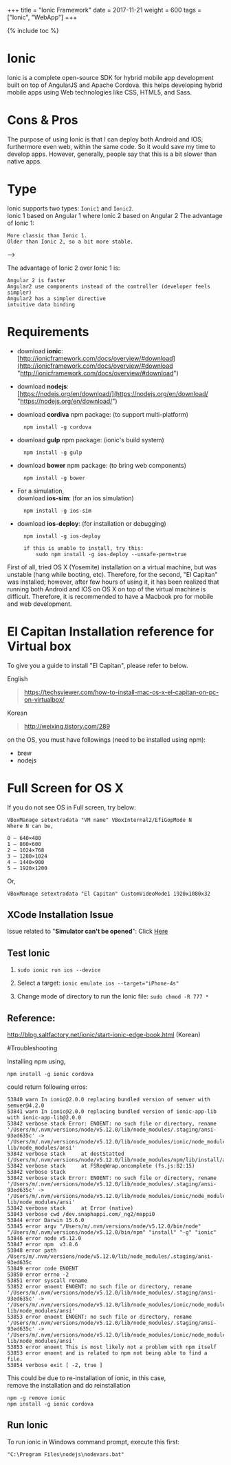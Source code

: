 +++
title = "Ionic Framework"
date = 2017-11-21
weight = 600
tags = ["Ionic", "WebApp"]
+++

{% include toc %}

# Ionic
Ionic is a complete open-source SDK for hybrid mobile app development built on top of AngularJS and Apache Cordova. this helps developing hybrid mobile apps using Web technologies like CSS, HTML5, and Sass.

# Cons & Pros
The purpose of using Ionic is that I can deploy both Android and IOS; furthermore even web, within the same code.
So it would save my time to develop apps. However, generally, people say that this is a bit slower than native apps.


# Type
Ionic supports two types: `Ionic1` and `Ionic2`. <br>
Ionic 1 based on Angular 1 where Ionic 2 based on Angular 2
The advantage of Ionic 1:

	More classic than Ionic 1.
	Older than Ionic 2, so a bit more stable.
-->

The advantage of Ionic 2 over Ionic 1 is:

	Angular 2 is faster
	Angular2 use components instead of the controller (developer feels simpler)
	Angular2 has a simpler directive
	intuitive data binding

# Requirements

- download **ionic**: <br>
	[http://ionicframework.com/docs/overview/#download](http://ionicframework.com/docs/overview/#download "http://ionicframework.com/docs/overview/#download")

- download **nodejs**: <br>
	[https://nodejs.org/en/download/](https://nodejs.org/en/download/ "https://nodejs.org/en/download/")

- download **cordiva** npm package: (to support multi-platform)<br>  

		npm install -g cordova

- download **gulp** npm package: (ionic's build system)<br>

		npm install -g gulp

- download **bower** npm package: (to bring web components)<br>

		npm install -g bower

- For a simulation,<br>
  download **ios-sim**: (for an ios simulation) <br>

		npm install -g ios-sim

- download **ios-deploy**: (for installation or debugging) <br>

	 	npm install -g ios-deploy

		if this is unable to install, try this:
			sudo npm install -g ios-deploy --unsafe-perm=true

First of all, tried OS X (Yosemite) installation on a virtual machine, but was unstable (hang while booting, etc). Therefore, for the second, "El Capitan" was installed; however, after few hours of using it, it has been realized that running both Android and IOS on OS X on top of the virtual machine is difficult. Therefore, it is recommended to have a Macbook pro for mobile and web development.   

# El Capitan Installation reference for Virtual box

To give you a guide to install "El Capitan", please refer to below.

English    
> https://techsviewer.com/how-to-install-mac-os-x-el-capitan-on-pc-on-virtualbox/

Korean
> http://weixing.tistory.com/289

on the OS, you must have followings (need to be installed using npm):

- brew
- nodejs

# Full Screen for OS X

If you do not see OS in Full screen, try below:

	VBoxManage setextradata "VM name" VBoxInternal2/EfiGopMode N
    Where N can be,

	0 – 640×480
	1 – 800×600
	2 – 1024×768
	3 – 1280×1024
	4 – 1440×900
	5 – 1920×1200

Or,

	VBoxManage setextradata "El Capitan" CustomVideoMode1 1920x1080x32

## XCode Installation Issue

Issue related to "**Simulator can't be opened**":
Click [Here](http://stackoverflow.com/questions/33413180/xcode-7-1-simulator-cant-be-opened-because-the-identity-of-developer-cannot-b)


## Test Ionic

1. `sudo ionic run ios --device`

2. Select a target: `ionic emulate ios --target="iPhone-4s"`

3. Change mode of directory to run the Ionic file: `sudo chmod -R 777 *`


## Reference:
http://blog.saltfactory.net/ionic/start-ionic-edge-book.html (Korean)


#Troubleshooting

Installing npm using,

	npm install -g ionic cordova

could return following erros:

	53840 warn In ionic@2.0.0 replacing bundled version of semver with semver@4.2.0
	53841 warn In ionic@2.0.0 replacing bundled version of ionic-app-lib with ionic-app-lib@2.0.0
	53842 verbose stack Error: ENOENT: no such file or directory, rename '/Users/m/.nvm/versions/node/v5.12.0/lib/node_modules/.staging/ansi-93ed635c' -> '/Users/m/.nvm/versions/node/v5.12.0/lib/node_modules/ionic/node_modules/cordova-lib/node_modules/ansi'
	53842 verbose stack     at destStatted (/Users/m/.nvm/versions/node/v5.12.0/lib/node_modules/npm/lib/install/action/finalize.js:25:7)
	53842 verbose stack     at FSReqWrap.oncomplete (fs.js:82:15)
	53842 verbose stack
	53842 verbose stack Error: ENOENT: no such file or directory, rename '/Users/m/.nvm/versions/node/v5.12.0/lib/node_modules/.staging/ansi-93ed635c' -> '/Users/m/.nvm/versions/node/v5.12.0/lib/node_modules/ionic/node_modules/cordova-lib/node_modules/ansi'
	53842 verbose stack     at Error (native)
	53843 verbose cwd /dev.snaphappi.com/_ng2/mappi0
	53844 error Darwin 15.6.0
	53845 error argv "/Users/m/.nvm/versions/node/v5.12.0/bin/node" "/Users/m/.nvm/versions/node/v5.12.0/bin/npm" "install" "-g" "ionic"
	53846 error node v5.12.0
	53847 error npm  v3.8.6
	53848 error path /Users/m/.nvm/versions/node/v5.12.0/lib/node_modules/.staging/ansi-93ed635c
	53849 error code ENOENT
	53850 error errno -2
	53851 error syscall rename
	53852 error enoent ENOENT: no such file or directory, rename '/Users/m/.nvm/versions/node/v5.12.0/lib/node_modules/.staging/ansi-93ed635c' -> '/Users/m/.nvm/versions/node/v5.12.0/lib/node_modules/ionic/node_modules/cordova-lib/node_modules/ansi'
	53853 error enoent ENOENT: no such file or directory, rename '/Users/m/.nvm/versions/node/v5.12.0/lib/node_modules/.staging/ansi-93ed635c' -> '/Users/m/.nvm/versions/node/v5.12.0/lib/node_modules/ionic/node_modules/cordova-lib/node_modules/ansi'
	53853 error enoent This is most likely not a problem with npm itself
	53853 error enoent and is related to npm not being able to find a file.
	53854 verbose exit [ -2, true ]

This could be due to re-installation of ionic, in this case,<br>
remove the installation and do reinstallation

	npm -g remove ionic
	npm install -g ionic cordova

## Run Ionic
To run ionic in Windows command prompt, execute this first:

	"C:\Program Files\nodejs\nodevars.bat"
